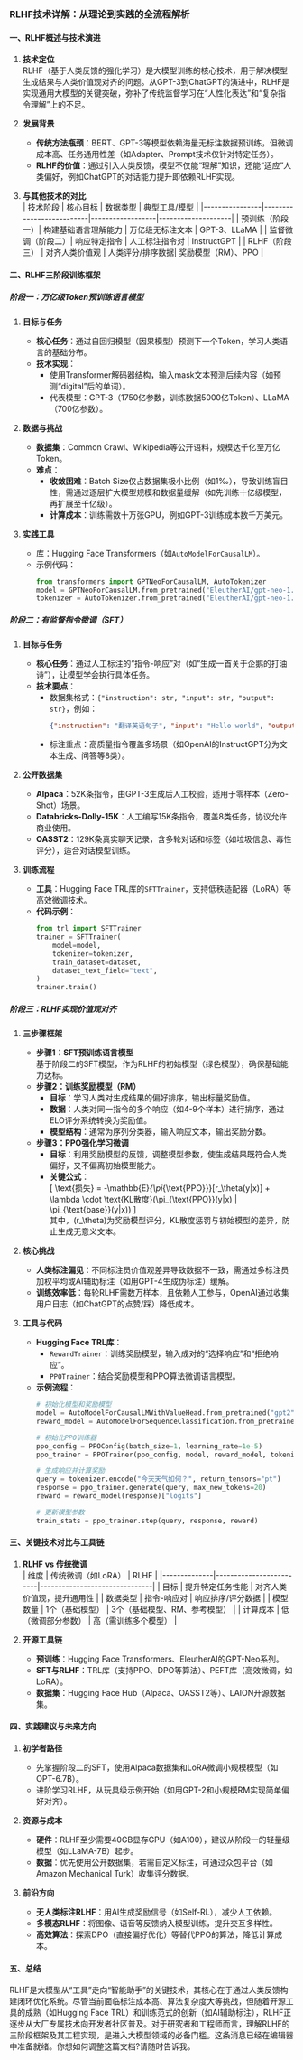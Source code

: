 ### RLHF技术详解：从理论到实践的全流程解析

#### 一、RLHF概述与技术演进
1. **技术定位**  
   RLHF（基于人类反馈的强化学习）是大模型训练的核心技术，用于解决模型生成结果与人类价值观对齐的问题。从GPT-3到ChatGPT的演进中，RLHF是实现通用大模型的关键突破，弥补了传统监督学习在“人性化表达”和“复杂指令理解”上的不足。

2. **发展背景**  
   - **传统方法瓶颈**：BERT、GPT-3等模型依赖海量无标注数据预训练，但微调成本高、任务通用性差（如Adapter、Prompt技术仅针对特定任务）。  
   - **RLHF的价值**：通过引入人类反馈，模型不仅能“理解”知识，还能“适应”人类偏好，例如ChatGPT的对话能力提升即依赖RLHF实现。

3. **与其他技术的对比**  
   | 技术阶段       | 核心目标                 | 数据类型         | 典型工具/模型       |
   |----------------|--------------------------|------------------|--------------------|
   | 预训练（阶段一）| 构建基础语言理解能力     | 万亿级无标注文本 | GPT-3、LLaMA        |
   | 监督微调（阶段二）| 响应特定指令             | 人工标注指令对   | InstructGPT         |
   | RLHF（阶段三）  | 对齐人类价值观           | 人类评分/排序数据| 奖励模型（RM）、PPO |

#### 二、RLHF三阶段训练框架
##### 阶段一：万亿级Token预训练语言模型
1. **目标与任务**  
   - **核心任务**：通过自回归模型（因果模型）预测下一个Token，学习人类语言的基础分布。  
   - **技术实现**：  
     - 使用Transformer解码器结构，输入mask文本预测后续内容（如预测“digital”后的单词）。  
     - 代表模型：GPT-3（1750亿参数，训练数据5000亿Token）、LLaMA（700亿参数）。

2. **数据与挑战**  
   - **数据集**：Common Crawl、Wikipedia等公开语料，规模达千亿至万亿Token。  
   - **难点**：  
     - **收敛困难**：Batch Size仅占数据集极小比例（如1‰），导致训练盲目性，需通过逐层扩大模型规模和数据量缓解（如先训练十亿级模型，再扩展至千亿级）。  
     - **计算成本**：训练需数十万张GPU，例如GPT-3训练成本数千万美元。

3. **实践工具**  
   - 库：Hugging Face Transformers（如`AutoModelForCausalLM`）。  
   - 示例代码：  
     ```python
     from transformers import GPTNeoForCausalLM, AutoTokenizer
     model = GPTNeoForCausalLM.from_pretrained("EleutherAI/gpt-neo-1.3B")
     tokenizer = AutoTokenizer.from_pretrained("EleutherAI/gpt-neo-1.3B")
     ```

##### 阶段二：有监督指令微调（SFT）
1. **目标与任务**  
   - **核心任务**：通过人工标注的“指令-响应”对（如“生成一首关于企鹅的打油诗”），让模型学会执行具体任务。  
   - **技术要点**：  
     - 数据集格式：`{"instruction": str, "input": str, "output": str}`，例如：  
       ```json
       {"instruction": "翻译英语句子", "input": "Hello world", "output": "世界你好"}
       ```  
     - 标注重点：高质量指令覆盖多场景（如OpenAI的InstructGPT分为文本生成、问答等8类）。

2. **公开数据集**  
   - **Alpaca**：52K条指令，由GPT-3生成后人工校验，适用于零样本（Zero-Shot）场景。  
   - **Databricks-Dolly-15K**：人工编写15K条指令，覆盖8类任务，协议允许商业使用。  
   - **OASST2**：129K条真实聊天记录，含多轮对话和标签（如垃圾信息、毒性评分），适合对话模型训练。

3. **训练流程**  
   - **工具**：Hugging Face TRL库的`SFTTrainer`，支持低秩适配器（LoRA）等高效微调技术。  
   - **代码示例**：  
     ```python
     from trl import SFTTrainer
     trainer = SFTTrainer(
         model=model,
         tokenizer=tokenizer,
         train_dataset=dataset,
         dataset_text_field="text",
     )
     trainer.train()
     ```

##### 阶段三：RLHF实现价值观对齐
1. **三步骤框架**  
   - **步骤1：SFT预训练语言模型**  
     基于阶段二的SFT模型，作为RLHF的初始模型（绿色模型），确保基础能力达标。  
   - **步骤2：训练奖励模型（RM）**  
     - **目标**：学习人类对生成结果的偏好排序，输出标量奖励值。  
     - **数据**：人类对同一指令的多个响应（如4-9个样本）进行排序，通过ELO评分系统转换为奖励值。  
     - **模型结构**：通常为序列分类器，输入响应文本，输出奖励分数。  
   - **步骤3：PPO强化学习微调**  
     - **目标**：利用奖励模型的反馈，调整模型参数，使生成结果既符合人类偏好，又不偏离初始模型能力。  
     - **关键公式**：  
       \[
       \text{损失} = -\mathbb{E}_{\pi_{\text{PPO}}}[r_\theta(y|x)] + \lambda \cdot \text{KL散度}(\pi_{\text{PPO}}(y|x) \| \pi_{\text{base}}(y|x))
       \]  
       其中，\(r_\theta\)为奖励模型评分，KL散度惩罚与初始模型的差异，防止生成无意义文本。

2. **核心挑战**  
   - **人类标注偏见**：不同标注员价值观差异导致数据不一致，需通过多标注员加权平均或AI辅助标注（如用GPT-4生成伪标注）缓解。  
   - **训练效率低**：每轮RLHF需数万样本，且依赖人工参与，OpenAI通过收集用户日志（如ChatGPT的点赞/踩）降低成本。

3. **工具与代码**  
   - **Hugging Face TRL库**：  
     - `RewardTrainer`：训练奖励模型，输入成对的“选择响应”和“拒绝响应”。  
     - `PPOTrainer`：结合奖励模型和PPO算法微调语言模型。  
   - **示例流程**：  
     ```python
     # 初始化模型和奖励模型
     model = AutoModelForCausalLMWithValueHead.from_pretrained("gpt2")
     reward_model = AutoModelForSequenceClassification.from_pretrained("reward-model")
     
     # 初始化PPO训练器
     ppo_config = PPOConfig(batch_size=1, learning_rate=1e-5)
     ppo_trainer = PPOTrainer(ppo_config, model, reward_model, tokenizer)
     
     # 生成响应并计算奖励
     query = tokenizer.encode("今天天气如何？", return_tensors="pt")
     response = ppo_trainer.generate(query, max_new_tokens=20)
     reward = reward_model(response)["logits"]
     
     # 更新模型参数
     train_stats = ppo_trainer.step(query, response, reward)
     ```

#### 三、关键技术对比与工具链
1. **RLHF vs 传统微调**  
   | 维度         | 传统微调（如LoRA）       | RLHF                          |
   |--------------|-------------------------|-------------------------------|
   | 目标         | 提升特定任务性能        | 对齐人类价值观，提升通用性    |
   | 数据类型     | 指令-响应对             | 响应排序/评分数据             |
   | 模型数量     | 1个（基础模型）         | 3个（基础模型、RM、参考模型） |
   | 计算成本     | 低（微调部分参数）      | 高（需训练多个模型）          |

2. **开源工具链**  
   - **预训练**：Hugging Face Transformers、EleutherAI的GPT-Neo系列。  
   - **SFT与RLHF**：TRL库（支持PPO、DPO等算法）、PEFT库（高效微调，如LoRA）。  
   - **数据集**：Hugging Face Hub（Alpaca、OASST2等）、LAION开源数据集。

#### 四、实践建议与未来方向
1. **初学者路径**  
   - 先掌握阶段二的SFT，使用Alpaca数据集和LoRA微调小规模模型（如OPT-6.7B）。  
   - 进阶学习RLHF，从玩具级示例开始（如用GPT-2和小规模RM实现简单偏好对齐）。

2. **资源与成本**  
   - **硬件**：RLHF至少需要40GB显存GPU（如A100），建议从阶段一的轻量级模型（如LLaMA-7B）起步。  
   - **数据**：优先使用公开数据集，若需自定义标注，可通过众包平台（如Amazon Mechanical Turk）收集评分数据。

3. **前沿方向**  
   - **无人类标注RLHF**：用AI生成奖励信号（如Self-RL），减少人工依赖。  
   - **多模态RLHF**：将图像、语音等反馈纳入模型训练，提升交互多样性。  
   - **高效算法**：探索DPO（直接偏好优化）等替代PPO的算法，降低计算成本。

#### 五、总结
RLHF是大模型从“工具”走向“智能助手”的关键技术，其核心在于通过人类反馈构建闭环优化系统。尽管当前面临标注成本高、算法复杂度大等挑战，但随着开源工具的成熟（如Hugging Face TRL）和训练范式的创新（如AI辅助标注），RLHF正逐步从大厂专属技术向开发者社区普及。对于研究者和工程师而言，理解RLHF的三阶段框架及其工程实现，是进入大模型领域的必备门槛。这条消息已经在编辑器中准备就绪。你想如何调整这篇文档?请随时告诉我。
